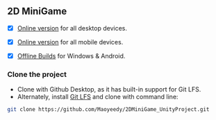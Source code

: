 ## 2D MiniGame
- [x] [Online version](https://www.maoyidi.tk/) for all desktop devices.
- [x] [Online version](https://play.unity.com/mg/other/2dminigame-webgl) for all mobile devices.
- [x] [Offline Builds](https://github.com/Maoyeedy/2DMiniGame_UnityProject/releases) for Windows & Android.


### Clone the project
- Clone with Github Desktop, as it has built-in support for Git LFS.
- Alternately, install [Git LFS](https://git-lfs.com/) and clone with command line:
```bash
git clone https://github.com/Maoyeedy/2DMiniGame_UnityProject.git
```
